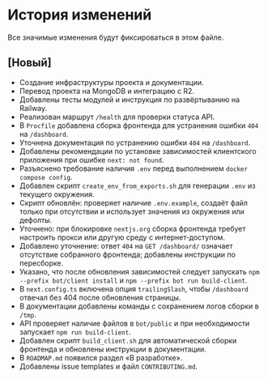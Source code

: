 <!-- Назначение файла: список изменений по версиям. -->
# История изменений

Все значимые изменения будут фиксироваться в этом файле.

## [Новый]
- Создание инфраструктуры проекта и документации.
- Перевод проекта на MongoDB и интеграцию с R2.
- Добавлены тесты модулей и инструкция по развёртыванию на Railway.
- Реализован маршрут `/health` для проверки статуса API.
- В `Procfile` добавлена сборка фронтенда для устранения ошибки `404` на `/dashboard`.
- Уточнена документация по устранению ошибки `404` на `/dashboard`.
- Добавлены рекомендации по установке зависимостей клиентского приложения при ошибке `next: not found`.
- Разъяснено требование наличия `.env` перед выполнением `docker compose config`.
- Добавлен скрипт `create_env_from_exports.sh` для генерации `.env` из текущего
  окружения.
- Скрипт обновлён: проверяет наличие `.env.example`, создаёт файл только при
  отсутствии и использует значения из окружения или дефолты.
- Уточнено: при блокировке `nextjs.org` сборка фронтенда требует настроить прокси или другую среду с интернет‑доступом.
- Добавлено уточнение: ответ `404` на `GET /dashboard/` означает отсутствие собранного фронтенда; добавлены инструкции по пересборке.
- Указано, что после обновления зависимостей следует запускать `npm --prefix bot/client install` и `npm --prefix bot run build-client`.
- В `next.config.ts` включена опция `trailingSlash`, чтобы `/dashboard` отвечал без 404 после обновления страницы.
- В документации добавлены команды с сохранением логов сборки в `/tmp`.
- API проверяет наличие файлов в `bot/public` и при необходимости запускает `npm run build-client`.
- Добавлен скрипт `build_client.sh` для автоматической сборки фронтенда и обновлены инструкции в документации.
- В `ROADMAP.md` появился раздел «В разработке».
- Добавлены issue templates и файл `CONTRIBUTING.md`.
